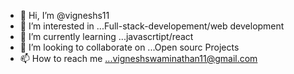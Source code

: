 - 👋 Hi, I’m @vigneshs11
- 👀 I’m interested in ...Full-stack-developement/web development
- 🌱 I’m currently learning ...javascrtipt/react
- 💞️ I’m looking to collaborate on ...Open sourc Projects
- 📫 How to reach me ...vigneshswaminathan11@gmail.com

<!---
vigneshs11/vigneshs11 is a ✨ special ✨ repository because its `README.md` (this file) appears on your GitHub profile.
You can click the Preview link to take a look at your changes.
--->
